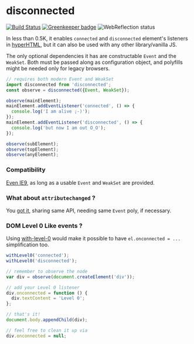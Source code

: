 # disconnected

[![Build Status](https://travis-ci.com/WebReflection/disconnected.svg?branch=master)](https://travis-ci.com/WebReflection/disconnected) [![Greenkeeper badge](https://badges.greenkeeper.io/WebReflection/disconnected.svg)](https://greenkeeper.io/) ![WebReflection status](https://offline.report/status/webreflection.svg)

In less than 0.5K, it enables `connected` and `disconnected` element's listeners in [hyperHTML](https://github.com/WebReflection/hyperHTML#hyperhtml), but it can also be used with any other library/vanilla JS.

The only optional dependencies it has are constructable `Event` and the `WeakSet`. Both must be passed along as configuration object, and polyfills might be needed only for legacy browsers.

```js
// requires both modern Event and WeakSet
import disconnected from 'disconnected';
const observe = disconnected({Event, WeakSet});

observe(mainElement);
mainElement.addEventListener('connected', () => {
  console.log('I am alive ;-)');
});
mainElement.addEventListener('disconnected', () => {
  console.log('but now I am out O_O');
});

observe(subElement);
observe(topElement);
observe(anyElement);
```


### Compatibility

[Even IE9](https://webreflection.github.io/disconnected/test/), as long as a usable `Event` and `WeakSet` are provided.


### What about `attributechanged` ?

You [got it](https://github.com/WebReflection/attributechanged), sharing same API, needing same `Event` poly, if necessary.


### DOM Level 0 Like events ?

Using [with-level-0](https://github.com/WebReflection/with-level-0) would make it possible to have `el.onconnected = ...` simplification too.
```js
withLevel0('connected');
withLevel0('disconnected');

// remember to observe the node
var div = observe(document.createElement('div'));

// add your Level 0 listener
div.onconnected = function () {
  div.textContent = 'Level 0';
};

// that's it!
document.body.appendChild(div);

// feel free to clean it up via
div.onconnected = null;
```
